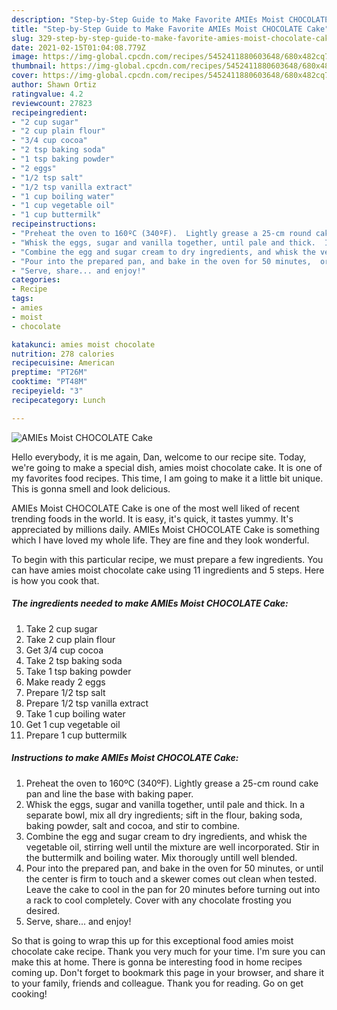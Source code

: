 ```yaml
---
description: "Step-by-Step Guide to Make Favorite AMIEs Moist CHOCOLATE Cake"
title: "Step-by-Step Guide to Make Favorite AMIEs Moist CHOCOLATE Cake"
slug: 329-step-by-step-guide-to-make-favorite-amies-moist-chocolate-cake
date: 2021-02-15T01:04:08.779Z
image: https://img-global.cpcdn.com/recipes/5452411880603648/680x482cq70/amies-moist-chocolate-cake-recipe-main-photo.jpg
thumbnail: https://img-global.cpcdn.com/recipes/5452411880603648/680x482cq70/amies-moist-chocolate-cake-recipe-main-photo.jpg
cover: https://img-global.cpcdn.com/recipes/5452411880603648/680x482cq70/amies-moist-chocolate-cake-recipe-main-photo.jpg
author: Shawn Ortiz
ratingvalue: 4.2
reviewcount: 27823
recipeingredient:
- "2 cup sugar"
- "2 cup plain flour"
- "3/4 cup cocoa"
- "2 tsp baking soda"
- "1 tsp baking powder"
- "2 eggs"
- "1/2 tsp salt"
- "1/2 tsp vanilla extract"
- "1 cup boiling water"
- "1 cup vegetable oil"
- "1 cup buttermilk"
recipeinstructions:
- "Preheat the oven to 160ºC (340ºF).  Lightly grease a 25-cm round cake pan and line the base with baking paper."
- "Whisk the eggs, sugar and vanilla together, until pale and thick.  In a separate bowl, mix all dry ingredients;  sift in the flour, baking soda, baking powder, salt and cocoa, and stir to combine."
- "Combine the egg and sugar cream to dry ingredients, and whisk the vegetable oil, stirring well until the mixture are well incorporated.  Stir in the buttermilk and boiling water.  Mix thorougly untill well blended."
- "Pour into the prepared pan, and bake in the oven for 50 minutes,  or until the center is firm to touch and a skewer comes out clean when tested.  Leave the cake to cool in the pan for 20 minutes before turning out into a rack to cool completely.  Cover with any chocolate frosting you desired."
- "Serve, share... and enjoy!"
categories:
- Recipe
tags:
- amies
- moist
- chocolate

katakunci: amies moist chocolate 
nutrition: 278 calories
recipecuisine: American
preptime: "PT26M"
cooktime: "PT48M"
recipeyield: "3"
recipecategory: Lunch

---
```



![AMIEs Moist CHOCOLATE Cake](https://img-global.cpcdn.com/recipes/5452411880603648/680x482cq70/amies-moist-chocolate-cake-recipe-main-photo.jpg)

Hello everybody, it is me again, Dan, welcome to our recipe site. Today, we're going to make a special dish, amies moist chocolate cake. It is one of my favorites food recipes. This time, I am going to make it a little bit unique. This is gonna smell and look delicious.



AMIEs Moist CHOCOLATE Cake is one of the most well liked of recent trending foods in the world. It is easy, it's quick, it tastes yummy. It's appreciated by millions daily. AMIEs Moist CHOCOLATE Cake is something which I have loved my whole life. They are fine and they look wonderful.


To begin with this particular recipe, we must prepare a few ingredients. You can have amies moist chocolate cake using 11 ingredients and 5 steps. Here is how you cook that.

<!--inarticleads1-->

##### The ingredients needed to make AMIEs Moist CHOCOLATE Cake:

1. Take 2 cup sugar
1. Take 2 cup plain flour
1. Get 3/4 cup cocoa
1. Take 2 tsp baking soda
1. Take 1 tsp baking powder
1. Make ready 2 eggs
1. Prepare 1/2 tsp salt
1. Prepare 1/2 tsp vanilla extract
1. Take 1 cup boiling water
1. Get 1 cup vegetable oil
1. Prepare 1 cup buttermilk




<!--inarticleads2-->

##### Instructions to make AMIEs Moist CHOCOLATE Cake:

1. Preheat the oven to 160ºC (340ºF).  Lightly grease a 25-cm round cake pan and line the base with baking paper.
1. Whisk the eggs, sugar and vanilla together, until pale and thick.  In a separate bowl, mix all dry ingredients;  sift in the flour, baking soda, baking powder, salt and cocoa, and stir to combine.
1. Combine the egg and sugar cream to dry ingredients, and whisk the vegetable oil, stirring well until the mixture are well incorporated.  Stir in the buttermilk and boiling water.  Mix thorougly untill well blended.
1. Pour into the prepared pan, and bake in the oven for 50 minutes,  or until the center is firm to touch and a skewer comes out clean when tested.  Leave the cake to cool in the pan for 20 minutes before turning out into a rack to cool completely.  Cover with any chocolate frosting you desired.
1. Serve, share... and enjoy!




So that is going to wrap this up for this exceptional food amies moist chocolate cake recipe. Thank you very much for your time. I'm sure you can make this at home. There is gonna be interesting food in home recipes coming up. Don't forget to bookmark this page in your browser, and share it to your family, friends and colleague. Thank you for reading. Go on get cooking!
